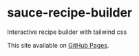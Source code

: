 # sauce-recipe-builder
Interactive recipe builder with tailwind css


This site available on [GitHub Pages](https://y44k0v.github.io/sauce-recipe-builder/).
